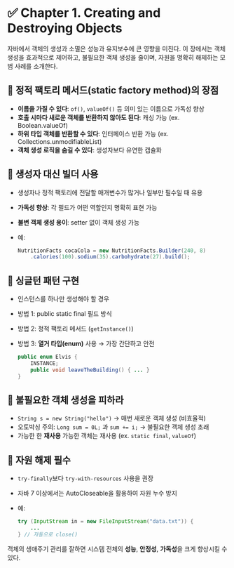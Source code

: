 # ✅ Chapter 1. Creating and Destroying Objects

자바에서 객체의 생성과 소멸은 성능과 유지보수에 큰 영향을 미친다. 이 장에서는 객체 생성을 효과적으로 제어하고, 불필요한 객체 생성을 줄이며, 자원을 명확히 해제하는 모범 사례를 소개한다.

## 📌 정적 팩토리 메서드(static factory method)의 장점

* **이름을 가질 수 있다**: `of()`, `valueOf()` 등 의미 있는 이름으로 가독성 향상
* **호출 시마다 새로운 객체를 반환하지 않아도 된다**: 캐싱 가능 (ex. Boolean.valueOf)
* **하위 타입 객체를 반환할 수 있다**: 인터페이스 반환 가능 (ex. Collections.unmodifiableList)
* **객체 생성 로직을 숨길 수 있다**: 생성자보다 유연한 캡슐화

## 📌 생성자 대신 빌더 사용

* 생성자나 정적 팩토리에 전달할 매개변수가 많거나 일부만 필수일 때 유용
* **가독성 향상**: 각 필드가 어떤 역할인지 명확히 표현 가능
* **불변 객체 생성 용이**: setter 없이 객체 생성 가능
* 예:

  ```java
  NutritionFacts cocaCola = new NutritionFacts.Builder(240, 8)
      .calories(100).sodium(35).carbohydrate(27).build();
  ```

## 📌 싱글턴 패턴 구현

* 인스턴스를 하나만 생성해야 할 경우
* 방법 1: public static final 필드 방식
* 방법 2: 정적 팩토리 메서드 (`getInstance()`)
* 방법 3: **열거 타입(enum)** 사용 → 가장 간단하고 안전

  ```java
  public enum Elvis {
      INSTANCE;
      public void leaveTheBuilding() { ... }
  }
  ```

## 📌 불필요한 객체 생성을 피하라

* `String s = new String("hello")` → 매번 새로운 객체 생성 (비효율적)
* 오토박싱 주의: `Long sum = 0L;` 과 `sum += i;` → 불필요한 객체 생성 초래
* 가능한 한 **재사용** 가능한 객체는 재사용 (ex. `static final`, `valueOf`)

## 📌 자원 해제 필수

* `try-finally`보다 `try-with-resources` 사용을 권장
* 자바 7 이상에서는 AutoCloseable을 활용하여 자원 누수 방지
* 예:

  ```java
  try (InputStream in = new FileInputStream("data.txt")) {
      ...
  } // 자동으로 close()
  ```

객체의 생애주기 관리를 잘하면 시스템 전체의 **성능**, **안정성**, **가독성**을 크게 향상시킬 수 있다.
